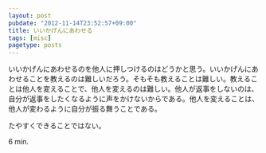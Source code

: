 ```yaml
---
layout: post
pubdate: "2012-11-14T23:52:57+09:00"
title: いいかげんにあわせる
tags: [misc]
pagetype: posts
---
```

いいかげんにあわせるのを他人に押しつけるのはどうかと思う。いいかげんにあわせることを教えるのは難しいだろう。そもそも教えることは難しい。教えることは他人を変えることで、他人を変えるのは難しい。他人が返事をしないのは、自分が返事をしたくなるように声をかけないからである。他人を変えることは、他人が変わるように自分が振る舞うことである。

たやすくできることではない。

6 min.
